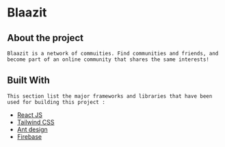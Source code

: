 # Blaazit

## About the project

    Blaazit is a network of commuities. Find communities and friends, and become part of an online community that shares the same interests!

## Built With

    This section list the major frameworks and libraries that have been used for building this project :

- [React JS](http://reactjs.org/)
- [Tailwind CSS](https://tailwindcss.com/)
- [Ant design](http://ant.design/)
- [Firebase](https://firebase.google.com/)
